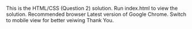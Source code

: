 This is the HTML/CSS (Question 2) solution.
Run index.html to view the solution.
Recommended browser Latest version of Google Chrome.
Switch to mobile view for better veiwing
Thank You.
